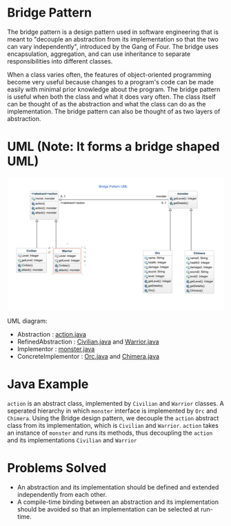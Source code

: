 # Bridge Pattern

The bridge pattern is a design pattern used in software engineering that is meant to "decouple an abstraction from its implementation so that the two can vary independently", introduced by the Gang of Four. The bridge uses encapsulation, aggregation, and can use inheritance to separate responsibilities into different classes.

When a class varies often, the features of object-oriented programming become very useful because changes to a program's code can be made easily with minimal prior knowledge about the program. The bridge pattern is useful when both the class and what it does vary often. The class itself can be thought of as the abstraction and what the class can do as the implementation. The bridge pattern can also be thought of as two layers of abstraction.

# UML (Note: It forms a bridge shaped UML)
![Bridge Pattern](example/bridge_uml.png)

UML diagram:
- Abstraction : [action.java](example/action.java)
- RefinedAbstraction : [Civilian.java](example/Civilian.java) and [Warrior.java](example/Warrior.java)
- Implementor : [monster.java](example/monster.java)
- ConcreteImplementor : [Orc.java](example/Orc.java) and [Chimera.java](example/Chimera.java)

# Java Example

`action` is an abstract class, implemented by `Civilian` and `Warrior` classes. A seperated hierarchy in which `monster` interface is implemented by `Orc` and `Chimera`.
Using the Bridge design pattern, we decouple the `action` abstract class from its implementation, which is `Civilian` and `Warrior`.
`action` takes an instance of `monster` and runs its methods, thus decoupling the `action` and its implementations `Civilian` and `Warrior`

# Problems Solved
- An abstraction and its implementation should be defined and extended independently from each other.
- A compile-time binding between an abstraction and its implementation should be avoided so that an implementation can be selected at run-time.
